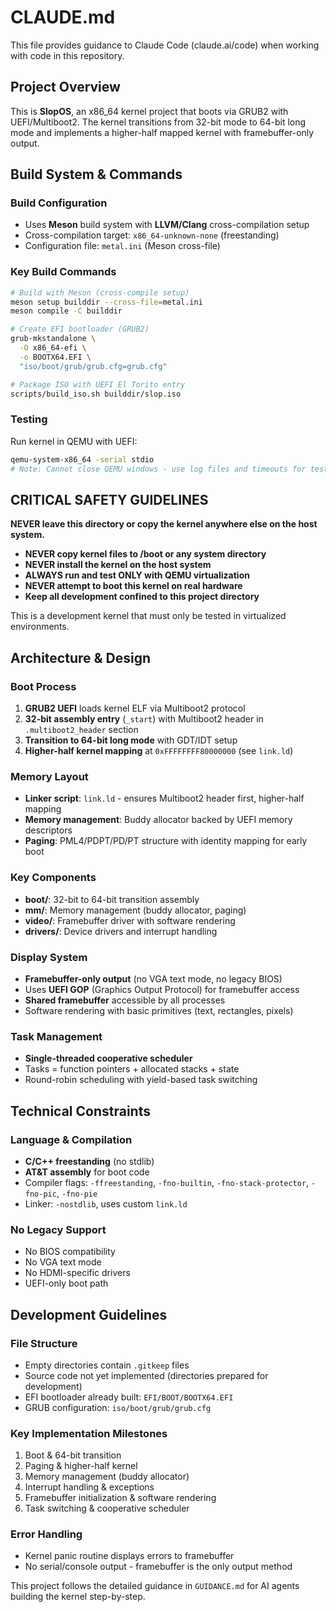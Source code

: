 # CLAUDE.md

This file provides guidance to Claude Code (claude.ai/code) when working with code in this repository.

## Project Overview

This is **SlopOS**, an x86_64 kernel project that boots via GRUB2 with UEFI/Multiboot2. The kernel transitions from 32-bit mode to 64-bit long mode and implements a higher-half mapped kernel with framebuffer-only output.

## Build System & Commands

### Build Configuration
- Uses **Meson** build system with **LLVM/Clang** cross-compilation setup
- Cross-compilation target: `x86_64-unknown-none` (freestanding)
- Configuration file: `metal.ini` (Meson cross-file)

### Key Build Commands
```bash
# Build with Meson (cross-compile setup)
meson setup builddir --cross-file=metal.ini
meson compile -C builddir

# Create EFI bootloader (GRUB2)
grub-mkstandalone \
  -O x86_64-efi \
  -o BOOTX64.EFI \
  "iso/boot/grub/grub.cfg=grub.cfg"

# Package ISO with UEFI El Torito entry
scripts/build_iso.sh builddir/slop.iso
```

### Testing
Run kernel in QEMU with UEFI:
```bash
qemu-system-x86_64 -serial stdio
# Note: Cannot close QEMU windows - use log files and timeouts for testing
```

## CRITICAL SAFETY GUIDELINES

**NEVER leave this directory or copy the kernel anywhere else on the host system.**

- **NEVER copy kernel files to /boot or any system directory**
- **NEVER install the kernel on the host system**
- **ALWAYS run and test ONLY with QEMU virtualization**
- **NEVER attempt to boot this kernel on real hardware**
- **Keep all development confined to this project directory**

This is a development kernel that must only be tested in virtualized environments.

## Architecture & Design

### Boot Process
1. **GRUB2 UEFI** loads kernel ELF via Multiboot2 protocol
2. **32-bit assembly entry** (`_start`) with Multiboot2 header in `.multiboot2_header` section
3. **Transition to 64-bit long mode** with GDT/IDT setup
4. **Higher-half kernel mapping** at `0xFFFFFFFF80000000` (see `link.ld`)

### Memory Layout
- **Linker script**: `link.ld` - ensures Multiboot2 header first, higher-half mapping
- **Memory management**: Buddy allocator backed by UEFI memory descriptors
- **Paging**: PML4/PDPT/PD/PT structure with identity mapping for early boot

### Key Components
- **boot/**: 32-bit to 64-bit transition assembly
- **mm/**: Memory management (buddy allocator, paging)
- **video/**: Framebuffer driver with software rendering
- **drivers/**: Device drivers and interrupt handling

### Display System
- **Framebuffer-only output** (no VGA text mode, no legacy BIOS)
- Uses **UEFI GOP** (Graphics Output Protocol) for framebuffer access
- **Shared framebuffer** accessible by all processes
- Software rendering with basic primitives (text, rectangles, pixels)

### Task Management
- **Single-threaded cooperative scheduler**
- Tasks = function pointers + allocated stacks + state
- Round-robin scheduling with yield-based task switching

## Technical Constraints

### Language & Compilation
- **C/C++ freestanding** (no stdlib)
- **AT&T assembly** for boot code
- Compiler flags: `-ffreestanding`, `-fno-builtin`, `-fno-stack-protector`, `-fno-pic`, `-fno-pie`
- Linker: `-nostdlib`, uses custom `link.ld`

### No Legacy Support
- No BIOS compatibility
- No VGA text mode
- No HDMI-specific drivers
- UEFI-only boot path

## Development Guidelines

### File Structure
- Empty directories contain `.gitkeep` files
- Source code not yet implemented (directories prepared for development)
- EFI bootloader already built: `EFI/BOOT/BOOTX64.EFI`
- GRUB configuration: `iso/boot/grub/grub.cfg`

### Key Implementation Milestones
1. Boot & 64-bit transition
2. Paging & higher-half kernel
3. Memory management (buddy allocator)
4. Interrupt handling & exceptions
5. Framebuffer initialization & software rendering
6. Task switching & cooperative scheduler

### Error Handling
- Kernel panic routine displays errors to framebuffer
- No serial/console output - framebuffer is the only output method

This project follows the detailed guidance in `GUIDANCE.md` for AI agents building the kernel step-by-step.